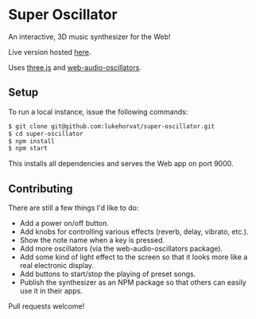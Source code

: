 # Super Oscillator

An interactive, 3D music synthesizer for the Web!

Live version hosted [here](https://lukehorvat.github.io/super-oscillator).

Uses [three.js](https://threejs.org) and [web-audio-oscillators](https://github.com/lukehorvat/web-audio-oscillators).

## Setup

To run a local instance, issue the following commands:

```bash
$ git clone git@github.com:lukehorvat/super-oscillator.git
$ cd super-oscillator
$ npm install
$ npm start
```

This installs all dependencies and serves the Web app on port 9000.

## Contributing

There are still a few things I'd like to do:

- Add a power on/off button.
- Add knobs for controlling various effects (reverb, delay, vibrato, etc.).
- Show the note name when a key is pressed.
- Add more oscillators (via the web-audio-oscillators package).
- Add some kind of light effect to the screen so that it looks more like a real electronic display.
- Add buttons to start/stop the playing of preset songs.
- Publish the synthesizer as an NPM package so that others can easily use it in their apps.

Pull requests welcome!
